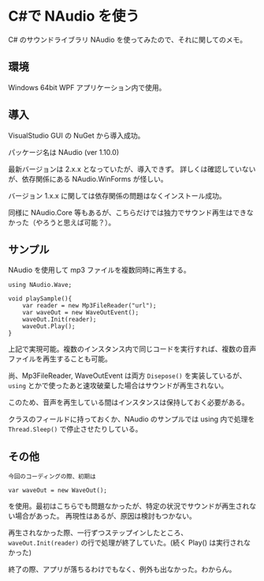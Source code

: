 # C#で NAudio を使う

C# のサウンドライブラリ NAudio を使ってみたので、それに関してのメモ。

## 環境

Windows 64bit WPF アプリケーション内で使用。

## 導入

VisualStudio GUI の NuGet から導入成功。

パッケージ名は NAudio (ver 1.10.0)

最新バージョンは 2.x.x となっていたが、導入できず。 詳しくは確認していないが、依存関係にある NAudio.WinForms が怪しい。

バージョン 1.x.x に関しては依存関係の問題はなくインストール成功。

同様に NAudio.Core 等もあるが、こちらだけでは独力でサウンド再生はできなかった（やろうと思えば可能？）。

## サンプル

NAudio を使用して mp3 ファイルを複数同時に再生する。

	using NAudio.Wave;

	void playSample(){
		var reader = new Mp3FileReader("url");
		var waveOut = new WaveOutEvent();
		waveOut.Init(reader);
		waveOut.Play();
	}

上記で実現可能。複数のインスタンス内で同じコードを実行すれば、複数の音声ファイルを再生することも可能。

尚、Mp3FileReader, WaveOutEvent は両方 `Disepose()` を実装しているが、`using` とかで使ったあと速攻破棄した場合はサウンドが再生されない。

このため、音声を再生している間はインスタンスは保持しておく必要がある。

クラスのフィールドに持っておくか、NAudio のサンプルでは using 内で処理を `Thread.Sleep()` で停止させたりしている。

## その他

	今回のコーディングの際、初期は
	
	var waveOut = new WaveOut();
	
を使用。最初はこちらでも問題なかったが、特定の状況でサウンドが再生されない場合があった。 再現性はあるが、原因は検討もつかない。

再生されなかった際、一行ずつステップインしたところ、`waveOut.Init(reader)` の行で処理が終了していた。(続く Play() は実行されなかった)

終了の際、アプリが落ちるわけでもなく、例外も出なかった。わからん。